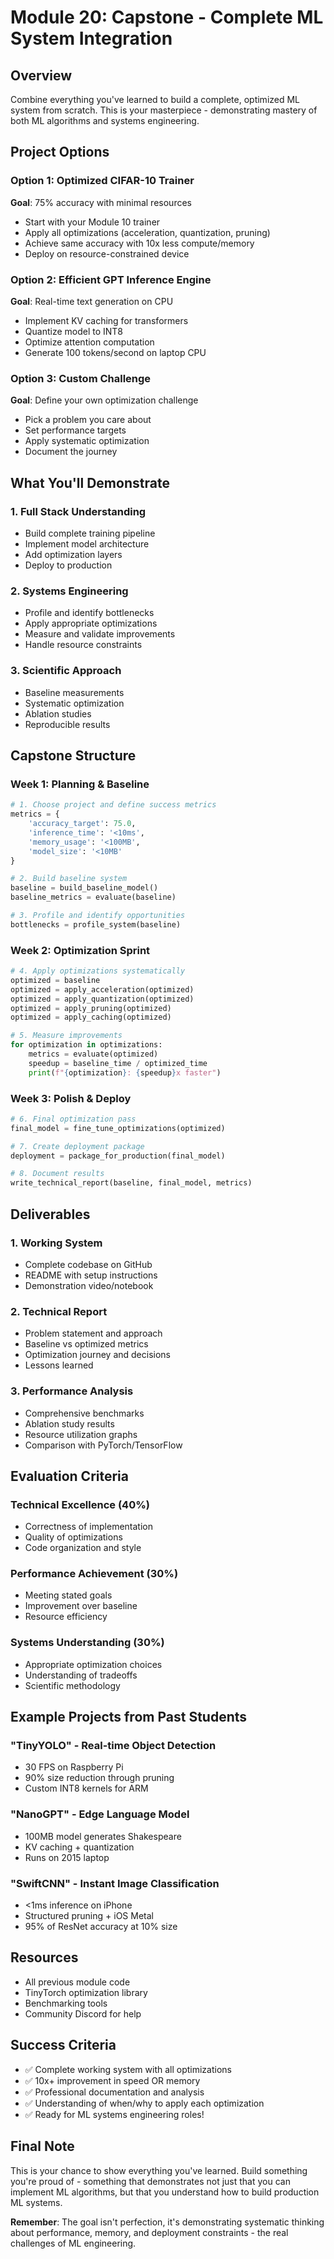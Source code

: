 # Module 20: Capstone - Complete ML System Integration

## Overview
Combine everything you've learned to build a complete, optimized ML system from scratch. This is your masterpiece - demonstrating mastery of both ML algorithms and systems engineering.

## Project Options

### Option 1: Optimized CIFAR-10 Trainer
**Goal**: 75% accuracy with minimal resources
- Start with your Module 10 trainer
- Apply all optimizations (acceleration, quantization, pruning)
- Achieve same accuracy with 10x less compute/memory
- Deploy on resource-constrained device

### Option 2: Efficient GPT Inference Engine
**Goal**: Real-time text generation on CPU
- Implement KV caching for transformers
- Quantize model to INT8
- Optimize attention computation
- Generate 100 tokens/second on laptop CPU

### Option 3: Custom Challenge
**Goal**: Define your own optimization challenge
- Pick a problem you care about
- Set performance targets
- Apply systematic optimization
- Document the journey

## What You'll Demonstrate

### 1. Full Stack Understanding
- Build complete training pipeline
- Implement model architecture
- Add optimization layers
- Deploy to production

### 2. Systems Engineering
- Profile and identify bottlenecks
- Apply appropriate optimizations
- Measure and validate improvements
- Handle resource constraints

### 3. Scientific Approach
- Baseline measurements
- Systematic optimization
- Ablation studies
- Reproducible results

## Capstone Structure

### Week 1: Planning & Baseline
```python
# 1. Choose project and define success metrics
metrics = {
    'accuracy_target': 75.0,
    'inference_time': '<10ms',
    'memory_usage': '<100MB',
    'model_size': '<10MB'
}

# 2. Build baseline system
baseline = build_baseline_model()
baseline_metrics = evaluate(baseline)

# 3. Profile and identify opportunities
bottlenecks = profile_system(baseline)
```

### Week 2: Optimization Sprint
```python
# 4. Apply optimizations systematically
optimized = baseline
optimized = apply_acceleration(optimized)
optimized = apply_quantization(optimized)  
optimized = apply_pruning(optimized)
optimized = apply_caching(optimized)

# 5. Measure improvements
for optimization in optimizations:
    metrics = evaluate(optimized)
    speedup = baseline_time / optimized_time
    print(f"{optimization}: {speedup}x faster")
```

### Week 3: Polish & Deploy
```python
# 6. Final optimization pass
final_model = fine_tune_optimizations(optimized)

# 7. Create deployment package
deployment = package_for_production(final_model)

# 8. Document results
write_technical_report(baseline, final_model, metrics)
```

## Deliverables

### 1. Working System
- Complete codebase on GitHub
- README with setup instructions
- Demonstration video/notebook

### 2. Technical Report
- Problem statement and approach
- Baseline vs optimized metrics
- Optimization journey and decisions
- Lessons learned

### 3. Performance Analysis
- Comprehensive benchmarks
- Ablation study results
- Resource utilization graphs
- Comparison with PyTorch/TensorFlow

## Evaluation Criteria

### Technical Excellence (40%)
- Correctness of implementation
- Quality of optimizations
- Code organization and style

### Performance Achievement (30%)
- Meeting stated goals
- Improvement over baseline
- Resource efficiency

### Systems Understanding (30%)
- Appropriate optimization choices
- Understanding of tradeoffs
- Scientific methodology

## Example Projects from Past Students

### "TinyYOLO" - Real-time Object Detection
- 30 FPS on Raspberry Pi
- 90% size reduction through pruning
- Custom INT8 kernels for ARM

### "NanoGPT" - Edge Language Model
- 100MB model generates Shakespeare
- KV caching + quantization
- Runs on 2015 laptop

### "SwiftCNN" - Instant Image Classification
- <1ms inference on iPhone
- Structured pruning + iOS Metal
- 95% of ResNet accuracy at 10% size

## Resources
- All previous module code
- TinyTorch optimization library
- Benchmarking tools
- Community Discord for help

## Success Criteria
- ✅ Complete working system with all optimizations
- ✅ 10x+ improvement in speed OR memory
- ✅ Professional documentation and analysis
- ✅ Understanding of when/why to apply each optimization
- ✅ Ready for ML systems engineering roles!

## Final Note
This is your chance to show everything you've learned. Build something you're proud of - something that demonstrates not just that you can implement ML algorithms, but that you understand how to build production ML systems.

**Remember**: The goal isn't perfection, it's demonstrating systematic thinking about performance, memory, and deployment constraints - the real challenges of ML engineering.